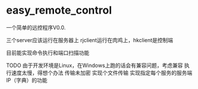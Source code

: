 # easy_remote_control
一个简单的远控程序V0.0.

三个server应该运行在服务器上
rjclient运行在肉鸡上，hkclient是控制端

目前能实现命令执行和端口扫描功能

TODO
由于开发环境是Linux，在Windows上跑的话会有兼容问题，考虑兼容
执行速度太慢，得想个办法
传输未加密
实现个文件传输
实现指定每个服务的服务端IP（字典）的功能

